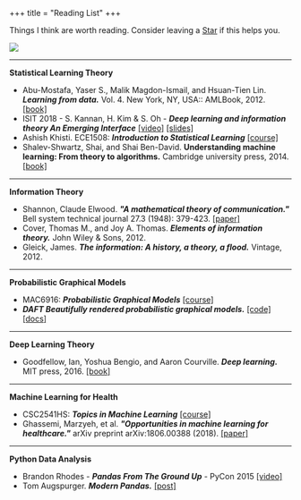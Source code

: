 +++
title = "Reading List"
+++

Things I think are worth reading. Consider leaving a <span style="text-shadow: none;"><a class="github-button" href="https://github.com/dsevero/dsevero.com" data-icon="octicon-star" data-size="small" data-show-count="true" aria-label="Star this on GitHub">Star</a><script async defer src="https://buttons.github.io/buttons.js"></script></span> if this helps you.

![](/img/attempted-science.png)


---
**Statistical Learning Theory**

- Abu-Mostafa, Yaser S., Malik Magdon-Ismail, and Hsuan-Tien Lin. ***Learning from data.*** Vol. 4. New York, NY, USA:: AMLBook, 2012. [[book]](http://www.amlbook.com)
- ISIT 2018 - S. Kannan, H. Kim & S. Oh - ***Deep learning and information theory An Emerging Interface*** [[video]](https://youtu.be/t7azfdvGCcc) [[slides]](https://homes.cs.washington.edu/~sewoong/slide_ISITTutorial2018.pdf)
- Ashish Khisti. ECE1508: ***Introduction to Statistical Learning*** [[course]](https://sites.google.com/site/ece1508uoft/home)
- Shalev-Shwartz, Shai, and Shai Ben-David. **Understanding machine learning: From theory to algorithms.** Cambridge university press, 2014. [[book]](https://www.cs.huji.ac.il/~shais/UnderstandingMachineLearning/index.html)

---
**Information Theory**

- Shannon, Claude Elwood. ***"A mathematical theory of communication."*** Bell system technical journal 27.3 (1948): 379-423. [[paper]](http://www.math.harvard.edu/~ctm/home/text/others/shannon/entropy/entropy.pdf)
- Cover, Thomas M., and Joy A. Thomas. ***Elements of information theory.*** John Wiley & Sons, 2012.
- Gleick, James. ***The information: A history, a theory, a flood.*** Vintage, 2012.

---
**Probabilistic Graphical Models**

- MAC6916: ***Probabilistic Graphical Models*** [[course]](https://www.ime.usp.br/~ddm/mac6916/)
- ***DAFT Beautifully rendered probabilistic graphical models.*** [[code]](https://github.com/daft-dev/daft) [[docs]](https://docs.daft-pgm.org/en/latest/)

---
**Deep Learning Theory**

- Goodfellow, Ian, Yoshua Bengio, and Aaron Courville. ***Deep learning.*** MIT press, 2016. [[book]](https://www.deeplearningbook.org/)

---
**Machine Learning for Health**

- CSC2541HS: ***Topics in Machine Learning*** [[course]](https://cs2541-ml4h2019.github.io/schedule/)
- Ghassemi, Marzyeh, et al. ***"Opportunities in machine learning for healthcare."*** arXiv preprint arXiv:1806.00388 (2018). [[paper]](https://arxiv.org/abs/1806.00388)

---
**Python Data Analysis**

- Brandon Rhodes - ***Pandas From The Ground Up*** - PyCon 2015 [[video]](https://www.youtube.com/watch?v=5JnMutdy6Fw)
- Tom Augspurger. ***Modern Pandas.*** [[post]](http://tomaugspurger.github.io/modern-1-intro.html)

